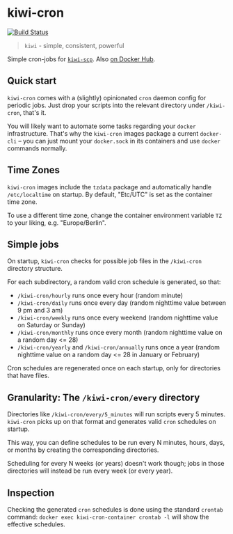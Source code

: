 # kiwi-cron

[![Build Status](https://github.drone.yavook.de/api/badges/yavook/kiwi-cron/status.svg)](https://github.drone.yavook.de/yavook/kiwi-cron)

> `kiwi` - simple, consistent, powerful

Simple cron-jobs  for [`kiwi-scp`](https://github.com/yavook/kiwi-scp).  Also [on Docker Hub](https://hub.docker.com/r/yavook/kiwi-cron).

## Quick start

`kiwi-cron` comes with a (slightly) opinionated `cron` daemon config for periodic jobs. 
Just drop your scripts into the relevant directory under `/kiwi-cron`, that's it.

You will likely want to automate some tasks regarding your `docker` infrastructure. 
That's why the `kiwi-cron` images package a current `docker-cli` – you can just mount your `docker.sock` in its containers and use `docker` commands normally.

## Time Zones

`kiwi-cron` images include the `tzdata` package and automatically handle `/etc/localtime` on startup. By default, "Etc/UTC" is set as the container time zone.

To use a different time zone, change the container environment variable `TZ` to your liking, e.g. "Europe/Berlin".

## Simple jobs

On startup, `kiwi-cron` checks for possible job files in the `/kiwi-cron` directory structure.

For each subdirectory, a random valid cron schedule is generated, so that:

- `/kiwi-cron/hourly` runs once every hour (random minute)
- `/kiwi-cron/daily` runs once every day (random nighttime value between 9 pm and 3 am)
- `/kiwi-cron/weekly` runs once every weekend (random nighttime value on Saturday or Sunday)
- `/kiwi-cron/monthly` runs once every month (random nighttime value on a random day <= 28)
- `/kiwi-cron/yearly` and `/kiwi-cron/annually` runs once a year (random nighttime value on a random day <= 28 in January or February)

Cron schedules are regenerated once on each startup, only for directories that have files.

## Granularity: The `/kiwi-cron/every` directory

Directories like `/kiwi-cron/every/5_minutes` will run scripts every 5 minutes. 
`kiwi-cron` picks up on that format and generates valid `cron` schedules on startup.

This way, you can define schedules to be run every N minutes, hours, days, or months by creating the corresponding directories. 

Scheduling for every N weeks (or years) doesn't work though; jobs in those directories will instead be run every week (or every year).

## Inspection

Checking the generated `cron` schedules is done using the standard `crontab` command:
`docker exec kiwi-cron-container crontab -l` will show the effective schedules.
